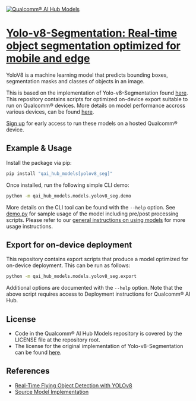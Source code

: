 [![Qualcomm® AI Hub Models](https://qaihub-public-assets.s3.us-west-2.amazonaws.com/qai-hub-models/quic-logo.jpg)](../../README.md)


# [Yolo-v8-Segmentation: Real-time object segmentation optimized for mobile and edge](https://aihub.qualcomm.com/models/yolov8_seg)

YoloV8 is a machine learning model that predicts bounding boxes, segmentation masks and classes of objects in an image.

This is based on the implementation of Yolo-v8-Segmentation found
[here](https://github.com/ultralytics/ultralytics/tree/main/ultralytics/models/yolo/segment). This repository contains scripts for optimized on-device
export suitable to run on Qualcomm® devices. More details on model performance
accross various devices, can be found [here](https://aihub.qualcomm.com/models/yolov8_seg).

[Sign up](https://aihub.qualcomm.com/) for early access to run these models on
a hosted Qualcomm® device.


## Example & Usage

Install the package via pip:
```bash
pip install "qai_hub_models[yolov8_seg]"
```


Once installed, run the following simple CLI demo:

```bash
python -m qai_hub_models.models.yolov8_seg.demo
```
More details on the CLI tool can be found with the `--help` option. See
[demo.py](demo.py) for sample usage of the model including pre/post processing
scripts. Please refer to our [general instructions on using
models](../../#qai-hub-models) for more usage instructions.

## Export for on-device deployment

This repository contains export scripts that produce a model optimized for
on-device deployment. This can be run as follows:

```bash
python -m qai_hub_models.models.yolov8_seg.export
```
Additional options are documented with the `--help` option. Note that the above
script requires access to Deployment instructions for Qualcomm® AI Hub.

## License
- Code in the Qualcomm® AI Hub Models repository is covered by the LICENSE
  file at the repository root.
- The license for the original implementation of Yolo-v8-Segmentation can be found
  [here](https://github.com/ultralytics/ultralytics/blob/main/LICENSE).


## References
* [Real-Time Flying Object Detection with YOLOv8](https://arxiv.org/abs/2305.09972)
* [Source Model Implementation](https://github.com/ultralytics/ultralytics/tree/main/ultralytics/models/yolo/segment)
